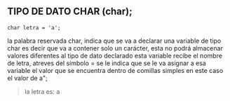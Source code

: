 ## TIPO DE DATO CHAR (char);

`char letra = 'a';`

la palabra reservada char, indica que se va a declarar una variable de tipo char es decir que va a contener solo un carácter, esta no podrá almacenar valores diferentes al tipo de dato declarado esta variable recibe el nombre de letra, atreves del símbolo = se le indica que se le va asignar a esa variable el valor que se encuentra dentro de comillas simples en este caso el valor de a";

> la letra es: a
